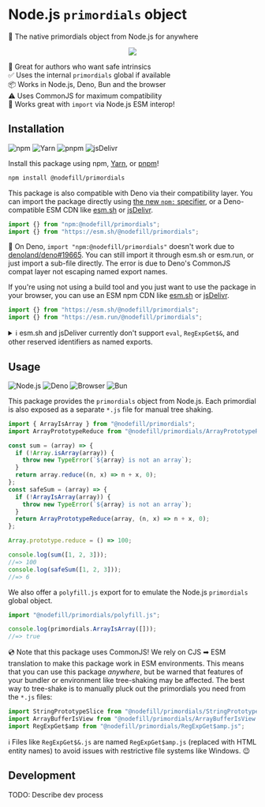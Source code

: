 # Node.js `primordials` object

🧊 The native primordials object from Node.js for anywhere

<div align="center">

![](https://user-images.githubusercontent.com/61068799/250172175-b8a00130-d315-4345-b176-7b6614342626.png)

</div>

🤩 Great for authors who want safe intrinsics \
✅ Uses the internal `primordials` global if available \
📦 Works in Node.js, Deno, Bun and the browser \
⚠️ Uses CommonJS for maximum compatibility \
🔮 Works great with `import` via Node.js ESM interop!

## Installation

![npm](https://img.shields.io/static/v1?style=for-the-badge&message=npm&color=CB3837&logo=npm&logoColor=FFFFFF&label=)
![Yarn](https://img.shields.io/static/v1?style=for-the-badge&message=Yarn&color=2C8EBB&logo=Yarn&logoColor=FFFFFF&label=)
![pnpm](https://img.shields.io/static/v1?style=for-the-badge&message=pnpm&color=222222&logo=pnpm&logoColor=F69220&label=)
![jsDelivr](https://img.shields.io/static/v1?style=for-the-badge&message=jsDelivr&color=E84D3D&logo=jsDelivr&logoColor=FFFFFF&label=)

Install this package using npm, [Yarn], or [pnpm]!

```sh
npm install @nodefill/primordials
```

This package is also compatible with Deno via their compatibility layer. You can
import the package directly using [the new `npm:` specifier], or a
Deno-compatible ESM CDN like [esm.sh] or [jsDelivr].

```js
import {} from "npm:@nodefill/primordials";
import {} from "https://esm.sh/@nodefill/primordials";
```

🛑 On Deno, `import "npm:@nodefill/primordials"` doesn't work due to
[denoland/deno#19665]. You can still import it through esm.sh or esm.run, or
just import a sub-file directly. The error is due to Deno's CommonJS compat
layer not escaping named export names.

If you're using not using a build tool and you just want to use the package in
your browser, you can use an ESM npm CDN like [esm.sh] or [jsDelivr].

```js
import {} from "https://esm.sh/@nodefill/primordials";
import {} from "https://esm.run/@nodefill/primordials";
```

<details><summary>ℹ esm.sh and jsDeliver currently don't support
<code>eval</code>, <code>RegExpGet$&</code>, and other reserved identifiers as
named exports.</summary>

For example, this will work in Node.js:

```js
// Yes, this is valid JavaScript!
import { "RegExpGet$&" as RegExpGet$amp } from "@nodefill/primordials";

console.log(RegExpGet$amp());
//=> '\x00\x00\x00'
```

ℹ TypeScript (along with many other JS syntax highlighters and tools) don't
parse string named exports very well. See [microsoft/TypeScript#40594].

But it **will not work** when you use esm.sh or jsDelivr because they don't
generate code to ESM-export those string named exports. You can still use the
default export `primordials` object though:

```js
import primordials from "https://esm.sh/@nodefill/primordials";
const { "RegExpGet$&": RegExpGet$amp } = primordials;

console.log(RegExpGet$amp());
//=> '\x00\x00\x00'
```

</details>

## Usage

![Node.js](https://img.shields.io/static/v1?style=for-the-badge&message=Node.js&color=339933&logo=Node.js&logoColor=FFFFFF&label=)
![Deno](https://img.shields.io/static/v1?style=for-the-badge&message=Deno&color=000000&logo=Deno&logoColor=FFFFFF&label=)
![Browser](https://img.shields.io/static/v1?style=for-the-badge&message=Browser&color=4285F4&logo=Google+Chrome&logoColor=FFFFFF&label=)
![Bun](https://img.shields.io/static/v1?style=for-the-badge&message=Bun&color=000000&logo=Bun&logoColor=FFFFFF&label=)

This package provides the `primordials` object from Node.js. Each primordial is
also exposed as a separate `*.js` file for manual tree shaking.

```js
import { ArrayIsArray } from "@nodefill/primordials";
import ArrayPrototypeReduce from "@nodefill/primordials/ArrayPrototypeReduce.js";

const sum = (array) => {
  if (!Array.isArray(array)) {
    throw new TypeError(`${array} is not an array`);
  }
  return array.reduce((n, x) => n + x, 0);
};
const safeSum = (array) => {
  if (!ArrayIsArray(array)) {
    throw new TypeError(`${array} is not an array`);
  }
  return ArrayPrototypeReduce(array, (n, x) => n + x, 0);
};

Array.prototype.reduce = () => 100;

console.log(sum([1, 2, 3]));
//=> 100
console.log(safeSum([1, 2, 3]));
//=> 6
```

We also offer a `polyfill.js` export for to emulate the Node.js `primordials`
global object.

```js
import "@nodefill/primordials/polyfill.js";

console.log(primordials.ArrayIsArray([]));
//=> true
```

💿 Note that this package uses CommonJS! We rely on CJS ➡ ESM translation to
make this package work in ESM environments. This means that you can use this
package _anywhere_, but be warned that features of your bundler or environment
like tree-shaking may be affected. The best way to tree-shake is to manually
pluck out the primordials you need from the `*.js` files:

```js
import StringPrototypeSlice from "@nodefill/primordials/StringPrototypeSlice.js";
import ArrayBufferIsView from "@nodefill/primordials/ArrayBufferIsView.js";
import RegExpGet$amp from "@nodefill/primordials/RegExpGet$amp.js";
```

ℹ Files like `RegExpGet$&.js` are named `RegExpGet$amp.js` (replaced with HTML
entity names) to avoid issues with restrictive file systems like Windows. 😉

## Development

TODO: Describe dev process

<!-- prettier-ignore-start -->
[esm.sh]: https://esm.sh/
[jsDelivr]: https://www.jsdelivr.com/esm
[Yarn]: https://yarnpkg.com/
[pnpm]: https://pnpm.io/
[the new `npm:` specifier]: https://deno.land/manual/node/npm_specifiers
[microsoft/TypeScript#40594]: https://github.com/microsoft/TypeScript/issues/40594
[denoland/deno#19665]: https://github.com/denoland/deno/issues/19665
<!-- prettier-ignore-end -->
